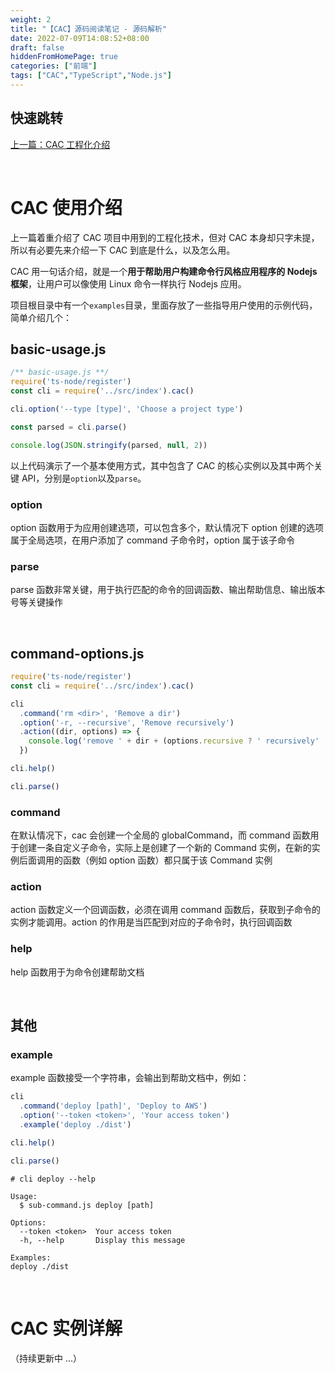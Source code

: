 ```yaml
---
weight: 2
title: "【CAC】源码阅读笔记 - 源码解析"
date: 2022-07-09T14:08:52+08:00
draft: false
hiddenFromHomePage: true
categories: ["前端"]
tags: ["CAC","TypeScript","Node.js"]
---
```


## 快速跳转

[上一篇：CAC 工程化介绍](https://wumanho.cn/posts/cac-sourcecode/)

&nbsp;

# CAC 使用介绍

上一篇着重介绍了 CAC 项目中用到的工程化技术，但对 CAC 本身却只字未提，所以有必要先来介绍一下 CAC 到底是什么，以及怎么用。

CAC 用一句话介绍，就是一个**用于帮助用户构建命令行风格应用程序的 Nodejs 框架**，让用户可以像使用 Linux 命令一样执行 Nodejs 应用。

项目根目录中有一个`examples`目录，里面存放了一些指导用户使用的示例代码，简单介绍几个：

## basic-usage.js

```javascript
/** basic-usage.js **/
require('ts-node/register')
const cli = require('../src/index').cac()

cli.option('--type [type]', 'Choose a project type')

const parsed = cli.parse()

console.log(JSON.stringify(parsed, null, 2))
```

以上代码演示了一个基本使用方式，其中包含了 CAC 的核心实例以及其中两个关键 API，分别是`option`以及`parse`。

### option

option 函数用于为应用创建选项，可以包含多个，默认情况下 option 创建的选项属于全局选项，在用户添加了 command 子命令时，option 属于该子命令

### parse

parse 函数非常关键，用于执行匹配的命令的回调函数、输出帮助信息、输出版本号等关键操作

&nbsp;

## command-options.js

```javascript
require('ts-node/register')
const cli = require('../src/index').cac()

cli
  .command('rm <dir>', 'Remove a dir')
  .option('-r, --recursive', 'Remove recursively')
  .action((dir, options) => {
    console.log('remove ' + dir + (options.recursive ? ' recursively' : ''))
  })

cli.help()

cli.parse()
```

### command

在默认情况下，cac 会创建一个全局的 globalCommand，而 command 函数用于创建一条自定义子命令，实际上是创建了一个新的 Command 实例，在新的实例后面调用的函数（例如 option 函数）都只属于该 Command 实例

### action

action 函数定义一个回调函数，必须在调用 command 函数后，获取到子命令的实例才能调用。action 的作用是当匹配到对应的子命令时，执行回调函数

### help

help 函数用于为命令创建帮助文档

&nbsp;

## 其他

### example

example 函数接受一个字符串，会输出到帮助文档中，例如：

```javascript
cli
  .command('deploy [path]', 'Deploy to AWS')
  .option('--token <token>', 'Your access token')
  .example('deploy ./dist')

cli.help()

cli.parse()
```

```code
# cli deploy --help

Usage:
  $ sub-command.js deploy [path]

Options:
  --token <token>  Your access token 
  -h, --help       Display this message 

Examples:
deploy ./dist
```

&nbsp;

# CAC 实例详解

（持续更新中 ...）



